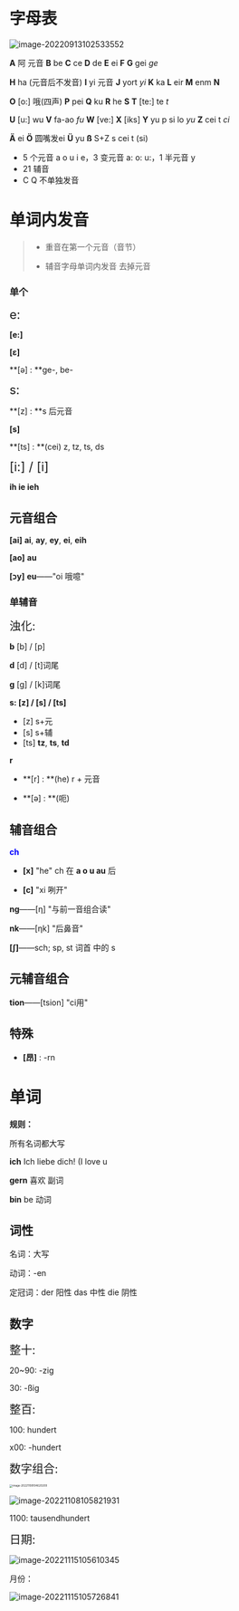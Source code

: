 # 字母表

![image-20220913102533552](http://img.giantbear.top/img/20220913102543.png)

**A** 阿 元音	**B** be	**C** ce	**D** de	**E** ei	**F**	**G** gei *ge*	

**H** ha (元音后不发音)	**I** yi 元音	**J** yort *yi*	**K** ka	**L** eir	**M** enm	**N**

**O** [o:] 哦(四声)	**P** pei	**Q** ku	**R** he	**S**	**T** [te:] te *t*

**U** [u:] wu	**V** fa-ao *fu*	**W** [ve:]	**X** [iks]	**Y** yu p si lo *yu*	**Z** cei t *ci*



**Ä** ei	**Ö** 圆嘴发ei	**Ü** yu	**ß** S+Z s cei t  (si)



+ 5 个元音 a o u i e，3 变元音 a: o: u:，1 半元音 y
+ 21 辅音
+ C Q 不单独发音



# 单词内发音

> + 重音在第一个元音（音节）
>
> + 辅音字母单词内发音 去掉元音

### 单个

<span style="font-size:22px">e: </span>

**[e:]**

**[ε]**

**[ə] : **ge-, be-



<span style="font-size:22px">s: </span>

**[z]  : **s 后元音

**[s]**

**[ts] : **(cei) z, tz, ts, ds 



<span style="font-size:22px">[i:] / [i]</span>

**ih ie ieh**



## 元音组合

**[ai]** **ai**, **ay**, **ey**, **ei**, **eih**

**[ao]** **au**

**[כy]**	**eu**——"oi 哦噫" 



### 单辅音

<span style="font-size:20px">浊化: </span>

**b** [b] / [p]

**d** [d] / [t]词尾



**g** [g] / [k]词尾



**s: [z] / [s] / [ts]** 

+ [z] s+元
+ [s] s+辅
+ [ts] **tz**, **ts**, **td**



**r**

+ **[r] : **(he) r + 元音

+ **[ə] : **(呃)



## 辅音组合

**<span style="color:blue">ch</span>** 

+ **[x]** "he" ch 在 **a o u au** 后

+ **[c]** "xi 咧开"

**ng**——[η] "与前一音组合读"

**nk**——[ηk] "后鼻音"

 **[∫]**——sch; sp, st 词首 中的 s

  

## 元辅音组合

**tion**——[tsion] "ci用"



## 特殊

+ **[昂]** : -rn



# 单词

**规则：**

所有名词都大写



**ich**	Ich liebe dich! (I love u

**gern** 喜欢 副词

**bin** be 动词



## 词性

名词：大写

动词：-en

定冠词：der 阳性 das 中性 die 阴性



## 数字

<span style="font-size:20px">整十:</span>

20~90: -zig

30: -ßig

<span style="font-size:20px">整百:</span>

100: hundert

x00: -hundert



<span style="font-size:20px">数字组合:</span>

<img src="http://img.giantbear.top/img/20221108104631.png" alt="image-20221108104620209" style="zoom:33%;" />

![image-20221108105821931](http://img.giantbear.top/img/20221108105823.png)

1100: tausendhundert



<span style="font-size:20px">日期:</span>

![image-20221115105610345](http://img.giantbear.top/img/20221115105620.png)

月份：

![image-20221115105726841](http://img.giantbear.top/img/20221115105729.png)
